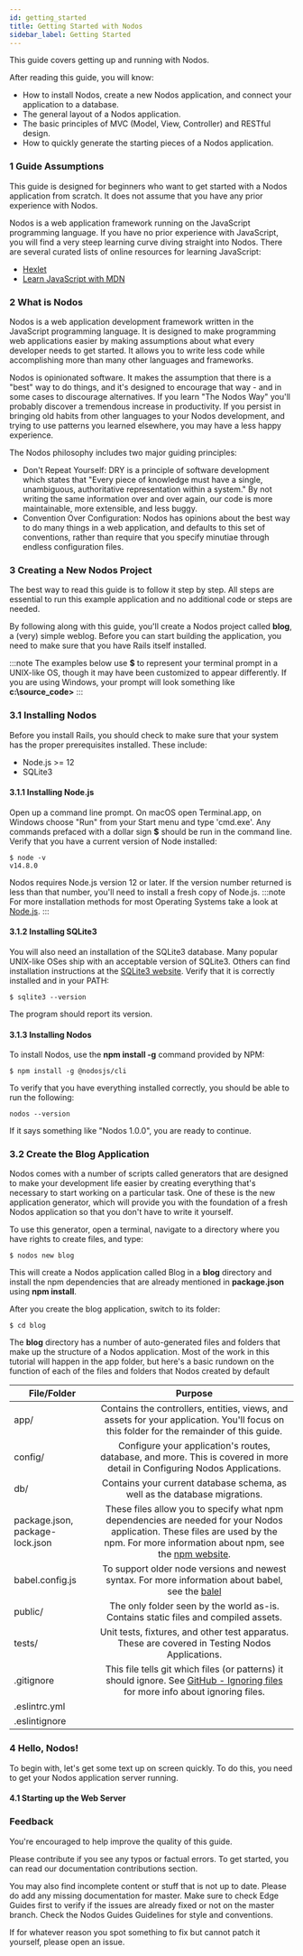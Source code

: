 ```yaml
---
id: getting_started
title: Getting Started with Nodos
sidebar_label: Getting Started
---
```


This guide covers getting up and running with Nodos.

After reading this guide, you will know:
  - How to install Nodos, create a new Nodos application, and connect your application to a database.
  - The general layout of a Nodos application.
  - The basic principles of MVC (Model, View, Controller) and RESTful design.
  - How to quickly generate the starting pieces of a Nodos application.

### 1 Guide Assumptions

This guide is designed for beginners who want to get started with a Nodos application from scratch. It does not assume that you have any prior experience with Nodos.

Nodos is a web application framework running on the JavaScript programming language. If you have no prior experience with JavaScript, you will find a very steep learning curve diving straight into Nodos. There are several curated lists of online resources for learning JavaScript:
  - [Hexlet](https://hexlet.io)
  - [Learn JavaScript with MDN](https://developer.mozilla.org/en-US/docs/Learn/JavaScript)

### 2 What is Nodos

Nodos is a web application development framework written in the JavaScript programming language. It is designed to make programming web applications easier by making assumptions about what every developer needs to get started. It allows you to write less code while accomplishing more than many other languages and frameworks.

Nodos is opinionated software. It makes the assumption that there is a "best" way to do things, and it's designed to encourage that way - and in some cases to discourage alternatives. If you learn "The Nodos Way" you'll probably discover a tremendous increase in productivity. If you persist in bringing old habits from other languages to your Nodos development, and trying to use patterns you learned elsewhere, you may have a less happy experience.

The Nodos philosophy includes two major guiding principles:

- Don't Repeat Yourself: DRY is a principle of software development which states that "Every piece of knowledge must have a single, unambiguous, authoritative representation within a system." By not writing the same information over and over again, our code is more maintainable, more extensible, and less buggy.
- Convention Over Configuration: Nodos has opinions about the best way to do many things in a web application, and defaults to this set of conventions, rather than require that you specify minutiae through endless configuration files.

### 3 Creating a New Nodos Project

The best way to read this guide is to follow it step by step. All steps are essential to run this example application and no additional code or steps are needed.

By following along with this guide, you'll create a Nodos project called **blog**, a (very) simple weblog. Before you can start building the application, you need to make sure that you have Rails itself installed.

:::note
The examples below use **$** to represent your terminal prompt in a UNIX-like OS, though it may have been customized to appear differently. If you are using Windows, your prompt will look something like **c:\source_code>**
:::

### 3.1 Installing Nodos

Before you install Rails, you should check to make sure that your system has the proper prerequisites installed. These include:
- Node.js >= 12
- SQLite3

#### 3.1.1 Installing Node.js

Open up a command line prompt. On macOS open Terminal.app, on Windows choose "Run" from your Start menu and type 'cmd.exe'. Any commands prefaced with a dollar sign **$** should be run in the command line. Verify that you have a current version of Node installed:
```
$ node -v
v14.8.0
```
Nodos requires Node.js version 12 or later. If the version number returned is less than that number, you'll need to install a fresh copy of Node.js.
:::note
For more installation methods for most Operating Systems take a look at [Node.js](https://nodejs.org/en/).
:::

#### 3.1.2 Installing SQLite3

You will also need an installation of the SQLite3 database. Many popular UNIX-like OSes ship with an acceptable version of SQLite3. Others can find installation instructions at the [SQLite3 website](https://www.sqlite.org/index.html). Verify that it is correctly installed and in your PATH:
```
$ sqlite3 --version
```
The program should report its version.

#### 3.1.3 Installing Nodos

To install Nodos, use the **npm install -g** command provided by NPM:
```
$ npm install -g @nodosjs/cli
```
To verify that you have everything installed correctly, you should be able to run the following:
```
nodos --version
```
If it says something like "Nodos 1.0.0", you are ready to continue.

### 3.2 Create the Blog Application

Nodos comes with a number of scripts called generators that are designed to make your development life easier by creating everything that's necessary to start working on a particular task. One of these is the new application generator, which will provide you with the foundation of a fresh Nodos application so that you don't have to write it yourself.

To use this generator, open a terminal, navigate to a directory where you have rights to create files, and type:
```
$ nodos new blog
```
This will create a Nodos application called Blog in a **blog** directory and install the npm dependencies that are already mentioned in **package.json** using **npm install**.

After you create the blog application, switch to its folder:
```
$ cd blog
```
The **blog** directory has a number of auto-generated files and folders that make up the structure of a Nodos application. Most of the work in this tutorial will happen in the app folder, but here's a basic rundown on the function of each of the files and folders that Nodos created by default

| File/Folder   |   Purpose     |
| ------------- | :-----------: |
| app/ | Contains the controllers, entities, views, and assets for your application. You'll focus on this folder for the remainder of this guide. |
| config/ | Configure your application's routes, database, and more. This is covered in more detail in Configuring Nodos Applications.  |
| db/ | Contains your current database schema, as well as the database migrations. |
| package.json, package-lock.json | These files allow you to specify what npm dependencies are needed for your Nodos application. These files are used by the npm. For more information about npm, see the [npm website](https://www.npmjs.com).|
| babel.config.js | To support older node versions and newest syntax. For more information about babel, see the [balel](https://babeljs.io) |
| public/ |   The only folder seen by the world as-is. Contains static files and compiled assets.     |
| tests/ | Unit tests, fixtures, and other test apparatus. These are covered in Testing Nodos Applications. |
| .gitignore | This file tells git which files (or patterns) it should ignore. See [GitHub - Ignoring files](https://docs.github.com/en/free-pro-team@latest/github/using-git/ignoring-files) for more info about ignoring files. |
| .eslintrc.yml |  |
| .eslintignore |  |


### 4 Hello, Nodos!

To begin with, let's get some text up on screen quickly. To do this, you need to get your Nodos application server running.

#### 4.1 Starting up the Web Server











### Feedback

You're encouraged to help improve the quality of this guide.

Please contribute if you see any typos or factual errors. To get started, you can read our documentation contributions section.

You may also find incomplete content or stuff that is not up to date. Please do add any missing documentation for master. Make sure to check Edge Guides first to verify if the issues are already fixed or not on the master branch. Check the Nodos Guides Guidelines for style and conventions.

If for whatever reason you spot something to fix but cannot patch it yourself, please open an issue.
